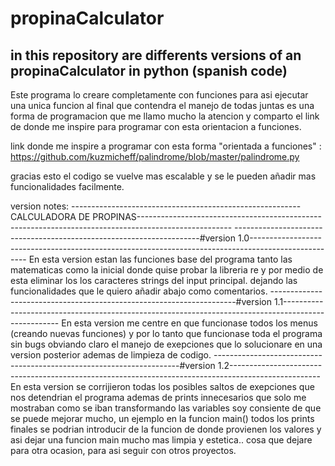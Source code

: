 # propinaCalculator
in this repository are differents versions of an propinaCalculator in python (spanish code)
-------------------------------------------------------------------------------------------------
Este programa lo creare completamente con funciones para asi ejecutar una unica funcion al final que contendra el manejo de todas juntas es una forma de programacion que me llamo mucho la atencion y comparto el link de donde me inspire para programar con esta orientacion a funciones.

link donde me inspire a programar con esta forma "orientada a funciones" : https://github.com/kuzmicheff/palindrome/blob/master/palindrome.py

gracias esto el codigo se vuelve mas escalable y se le pueden añadir mas funcionalidades facilmente.

version notes:
---------------------------------------------------------CALCULADORA DE PROPINAS-----------------------------------------------------------------------------------------------------
---------------------------------------------------------------------#version 1.0----------------------------------------------------------------------------------------------------
En esta version estan las funciones base del programa tanto las matematicas como la inicial donde quise probar la libreria re y por medio de esta eliminar los los caracteres strings del input principal. dejando las funcionalidades que le quiero añadir abajo como comentarios.
---------------------------------------------------------------------#version 1.1----------------------------------------------------------------------------------------------------
En esta version me centre en que funcionase todos los menus (creando nuevas funciones) y por lo tanto que funcionase toda el programa sin bugs obviando claro el manejo de exepciones que lo solucionare en una version posterior ademas de limpieza de codigo.
---------------------------------------------------------------------#version 1.2----------------------------------------------------------------------------------------------------
En esta version se corrijieron todas los posibles saltos de exepciones que nos detendrian el programa ademas de prints innecesarios que solo me mostraban como se iban transformando las variables soy consiente de que se puede mejorar mucho, un ejemplo en la funcion main() todos los prints finales se podrian introducir de la funcion de donde provienen los valores y asi dejar una funcion main mucho mas limpia y estetica.. cosa que dejare para otra ocasion, para asi seguir con otros proyectos.
